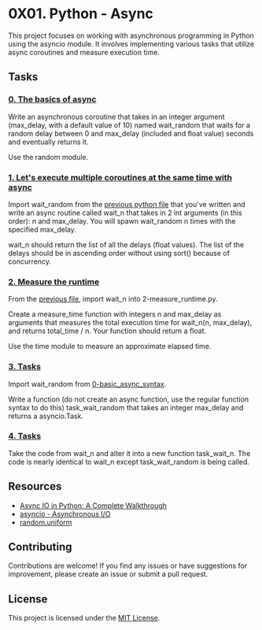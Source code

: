 # 0X01. Python - Async

This project focuses on working with asynchronous programming in Python using the asyncio module. It involves implementing various tasks that utilize async coroutines and measure execution time.

## Tasks

### [0. The basics of async](./0-basic_async_syntax.py)

Write an asynchronous coroutine that takes in an integer argument (max_delay, with a default value of 10) named wait_random that waits for a random delay between 0 and max_delay (included and float value) seconds and eventually returns it.

Use the random module.

### [1. Let's execute multiple coroutines at the same time with async](./1-concurrent_coroutines.py)

Import wait_random from the [previous python file](./0-basic_async_syntax.py) that you’ve written and write an async routine called wait_n that takes in 2 int arguments (in this order): n and max_delay. You will spawn wait_random n times with the specified max_delay.

wait_n should return the list of all the delays (float values). The list of the delays should be in ascending order without using sort() because of concurrency.

### [2. Measure the runtime](./2-measure_runtime.py)

From the [previous file](./1-concurrent_coroutines.py), import wait_n into 2-measure_runtime.py.

Create a measure_time function with integers n and max_delay as arguments that measures the total execution time for wait_n(n, max_delay), and returns total_time / n. Your function should return a float.

Use the time module to measure an approximate elapsed time.

### [3. Tasks](./3-tasks.py)

Import wait_random from [0-basic_async_syntax](./0-basic_async_syntax.py).

Write a function (do not create an async function, use the regular function syntax to do this) task_wait_random that takes an integer max_delay and returns a asyncio.Task.

### [4. Tasks](./4-tasks.py)

Take the code from wait_n and alter it into a new function task_wait_n. The code is nearly identical to wait_n except task_wait_random is being called.

## Resources

- [Async IO in Python: A Complete Walkthrough](https://realpython.com/async-io-python/)
- [asyncio - Asynchronous I/O](https://docs.python.org/3/library/asyncio.html)
- [random.uniform](https://docs.python.org/3/library/random.html#random.uniform)

## Contributing

Contributions are welcome! If you find any issues or have suggestions for improvement, please create an issue or submit a pull request.

## License

This project is licensed under the [MIT License](../LICENSE).
